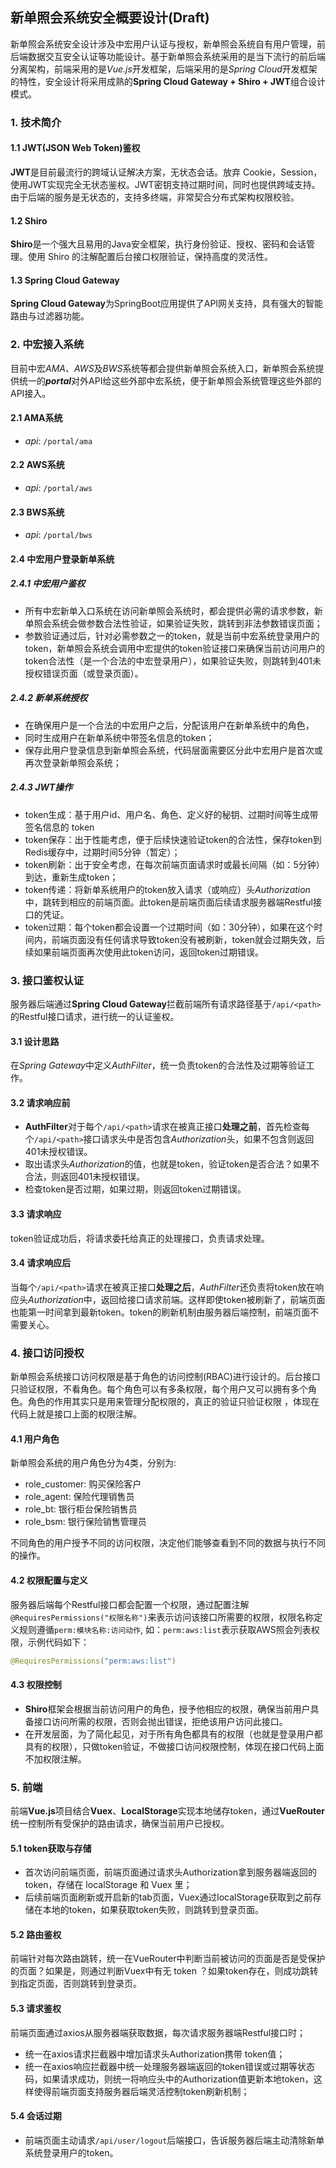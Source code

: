 ## 新单照会系统安全概要设计(Draft)
新单照会系统安全设计涉及中宏用户认证与授权，新单照会系统自有用户管理，前后端数据交互安全认证等功能设计。基于新单照会系统采用的是当下流行的前后端分离架构，前端采用的是*Vue.js*开发框架，后端采用的是*Spring Cloud*开发框架的特性，安全设计将采用成熟的**Spring Cloud Gateway + Shiro + JWT**组合设计模式。

### 1. 技术简介

#### 1.1 JWT(JSON Web Token)鉴权
**JWT**是目前最流行的跨域认证解决方案，无状态会话。放弃 Cookie，Session，使用JWT实现完全无状态鉴权。JWT密钥支持过期时间，同时也提供跨域支持。由于后端的服务是无状态的，支持多终端，非常契合分布式架构权限校验。

#### 1.2 Shiro
**Shiro**是一个强大且易用的Java安全框架，执行身份验证、授权、密码和会话管理。使用 Shiro 的注解配置后台接口权限验证，保持高度的灵活性。

#### 1.3 Spring Cloud Gateway
**Spring Cloud Gateway**为SpringBoot应用提供了API网关支持，具有强大的智能路由与过滤器功能。

### 2. 中宏接入系统

目前中宏*AMA*、*AWS*及*BWS*系统等都会提供新单照会系统入口，新单照会系统提供统一的***portal***对外API给这些外部中宏系统，便于新单照会系统管理这些外部的API接入。

#### 2.1 AMA系统
- *api*: `/portal/ama`

#### 2.2 AWS系统
- *api*: `/portal/aws`

#### 2.3 BWS系统
- *api*: `/portal/bws`

#### 2.4 中宏用户登录新单系统

##### 2.4.1 中宏用户鉴权
- 所有中宏新单入口系统在访问新单照会系统时，都会提供必需的请求参数，新单照会系统会做参数合法性验证，如果验证失败，跳转到非法参数错误页面；
- 参数验证通过后，针对必需参数之一的token，就是当前中宏系统登录用户的token，新单照会系统会调用中宏提供的token验证接口来确保当前访问用户的token合法性（是一个合法的中宏登录用户），如果验证失败，则跳转到401未授权错误页面（或登录页面）。

##### 2.4.2 新单系统授权
- 在确保用户是一个合法的中宏用户之后，分配该用户在新单系统中的角色，
- 同时生成用户在新单系统中带签名信息的token；
- 保存此用户登录信息到新单照会系统，代码层面需要区分此中宏用户是首次或再次登录新单照会系统；

##### 2.4.3 JWT操作
- token生成：基于用户id、用户名、角色、定义好的秘钥、过期时间等生成带签名信息的 token 
- token保存：出于性能考虑，便于后续快速验证token的合法性，保存token到Redis缓存中，过期时间5分钟（暂定）；
- token刷新：出于安全考虑，在每次前端页面请求时或最长间隔（如：5分钟）到达，重新生成token；
- token传递：将新单系统用户的token放入请求（或响应）头*Authorization*中，跳转到相应的前端页面。此token是前端页面后续请求服务器端Restful接口的凭证。
- token过期：每个token都会设置一个过期时间（如：30分钟），如果在这个时间内，前端页面没有任何请求导致token没有被刷新，token就会过期失效，后续如果前端页面再次使用此token访问，返回token过期错误。

### 3. 接口鉴权认证

服务器后端通过**Spring Cloud Gateway**拦截前端所有请求路径基于`/api/<path>`的Restful接口请求，进行统一的认证鉴权。

#### 3.1 设计思路
在*Spring Gateway*中定义*AuthFilter*，统一负责token的合法性及过期等验证工作。

#### 3.2 请求响应前
* **AuthFilter**对于每个`/api/<path>`请求在被真正接口**处理之前**，首先检查每个`/api/<path>`接口请求头中是否包含*Authorization*头，如果不包含则返回401未授权错误。
* 取出请求头*Authorization*的值，也就是token，验证token是否合法？如果不合法，则返回401未授权错误。
* 检查token是否过期，如果过期，则返回token过期错误。

#### 3.3 请求响应 
token验证成功后，将请求委托给真正的处理接口，负责请求处理。

#### 3.4 请求响应后
当每个`/api/<path>`请求在被真正接口**处理之后**，*AuthFilter*还负责将token放在响应头*Authorization*中，返回给接口请求前端。这样即使token被刷新了，前端页面也能第一时间拿到最新token。token的刷新机制由服务器后端控制，前端页面不需要关心。


### 4. 接口访问授权
新单照会系统接口访问权限是基于角色的访问控制(RBAC)进行设计的。后台接口只验证权限，不看角色。每个角色可以有多条权限，每个用户又可以拥有多个角色。角色的作用其实只是用来管理分配权限的，真正的验证只验证权限 ，体现在代码上就是接口上面的权限注解。

#### 4.1 用户角色
新单照会系统的用户角色分为4类，分别为:
- role_customer: 购买保险客户
- role_agent: 保险代理销售员
- role_bt: 银行柜台保险销售员
- role_bsm: 银行保险销售管理员

不同角色的用户授予不同的访问权限，决定他们能够查看到不同的数据与执行不同的操作。


#### 4.2 权限配置与定义
服务器后端每个Restful接口都会配置一个权限，通过配置注解`@RequiresPermissions("权限名称")`来表示访问该接口所需要的权限，权限名称定义规则遵循`perm:模块名称:访问动作`, 如：`perm:aws:list`表示获取AWS照会列表权限，示例代码如下：
```java
@RequiresPermissions("perm:aws:list")
```

#### 4.3 权限控制
- **Shiro**框架会根据当前访问用户的角色，授予他相应的权限，确保当前用户具备接口访问所需的权限，否则会抛出错误，拒绝该用户访问此接口。
- 在开发层面，为了简化起见，对于所有角色都具有的权限（也就是登录用户都具有的权限），只做token验证，不做接口访问权限控制，体现在接口代码上面不加权限注解。

### 5. 前端

前端**Vue.js**项目结合**Vuex**、**LocalStorage**实现本地储存token，通过**VueRouter**统一控制所有受保护的路由请求，确保当前用户已授权。

#### 5.1 token获取与存储
- 首次访问前端页面，前端页面通过请求头Authorization拿到服务器端返回的token，存储在 localStorage 和 Vuex 里；
- 后续前端页面刷新或开启新的tab页面，Vuex通过localStorage获取到之前存储在本地的token，如果获取token失败，则跳转到登录页面。

#### 5.2 路由鉴权
前端针对每次路由跳转，统一在VueRouter中判断当前被访问的页面是否是受保护的页面？如果是，则通过判断Vuex中有无 token ？如果token存在，则成功跳转到指定页面，否则跳转到登录页。


#### 5.3 请求鉴权
前端页面通过axios从服务器端获取数据，每次请求服务器端Restful接口时；
- 统一在axios请求拦截器中增加请求头Authorization携带 token值；
- 统一在axios响应拦截器中统一处理服务器端返回的token错误或过期等状态码，如果请求成功，则统一将响应头中的Authorization值更新本地token，这样使得前端页面支持服务器后端灵活控制token刷新机制；

#### 5.4 会话过期
- 前端页面主动请求`/api/user/logout`后端接口，告诉服务器后端主动清除新单系统登录用户的token。


